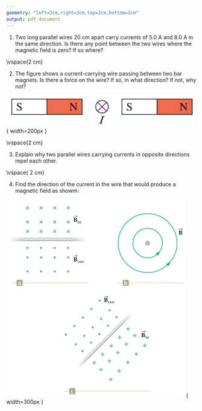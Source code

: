 ```yaml
---
geometry: "left=3cm,right=3cm,top=2cm,bottom=2cm"
output: pdf_document
---
```


1) Two long parallel wires 20 cm apart carry currents of 5.0 A and 8.0 A in the same direction. Is there any point between the two wires where the magnetic field is zero? If so where?


\vspace{2 cm}


2) The figure shows a current-carrying wire passing between two bar magnets. Is there a force on the wire? If so, in what direction? If not, why not? 

![](./mm.png){ width=200px }

\vspace{2 cm}

3) Explain why two parallel wires carrying currents in opposite directions repel each other.


\vspace{ 2 cm}

4) Find the direction of the current in the wire that would produce a magnetic field as showm:


![](./mmm.png){ width=300px }
